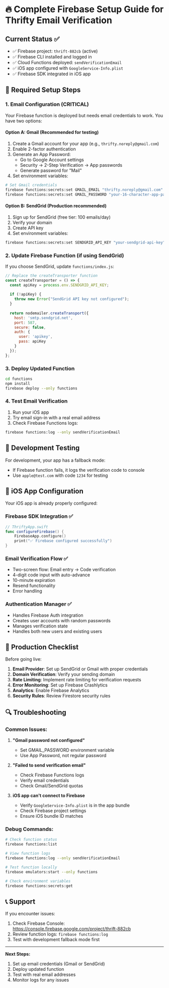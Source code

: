 # 🔥 Complete Firebase Setup Guide for Thrifty Email Verification

## Current Status ✅
- ✅ Firebase project: `thrift-882cb` (active)
- ✅ Firebase CLI installed and logged in
- ✅ Cloud Functions deployed: `sendVerificationEmail`
- ✅ iOS app configured with `GoogleService-Info.plist`
- ✅ Firebase SDK integrated in iOS app

## 🚨 Required Setup Steps

### 1. Email Configuration (CRITICAL)

Your Firebase function is deployed but needs email credentials to work. You have two options:

#### Option A: Gmail (Recommended for testing)
1. Create a Gmail account for your app (e.g., `thrifty.noreply@gmail.com`)
2. Enable 2-factor authentication
3. Generate an App Password:
   - Go to Google Account settings
   - Security → 2-Step Verification → App passwords
   - Generate password for "Mail"
4. Set environment variables:

```bash
# Set Gmail credentials
firebase functions:secrets:set GMAIL_EMAIL "thrifty.noreply@gmail.com"
firebase functions:secrets:set GMAIL_PASSWORD "your-16-character-app-password"
```

#### Option B: SendGrid (Production recommended)
1. Sign up for SendGrid (free tier: 100 emails/day)
2. Verify your domain
3. Create API key
4. Set environment variables:

```bash
firebase functions:secrets:set SENDGRID_API_KEY "your-sendgrid-api-key"
```

### 2. Update Firebase Function (if using SendGrid)

If you choose SendGrid, update `functions/index.js`:

```javascript
// Replace the createTransporter function
const createTransporter = () => {
  const apiKey = process.env.SENDGRID_API_KEY;
  
  if (!apiKey) {
    throw new Error("SendGrid API key not configured");
  }
  
  return nodemailer.createTransport({
    host: 'smtp.sendgrid.net',
    port: 587,
    secure: false,
    auth: {
      user: 'apikey',
      pass: apiKey
    }
  });
};
```

### 3. Deploy Updated Function

```bash
cd functions
npm install
firebase deploy --only functions
```

### 4. Test Email Verification

1. Run your iOS app
2. Try email sign-in with a real email address
3. Check Firebase Functions logs:

```bash
firebase functions:log --only sendVerificationEmail
```

## 🔧 Development Testing

For development, your app has a fallback mode:
- If Firebase function fails, it logs the verification code to console
- Use `apple@test.com` with code `1234` for testing

## 📱 iOS App Configuration

Your iOS app is already properly configured:

### Firebase SDK Integration ✅
```swift
// ThriftyApp.swift
func configureFirebase() {
    FirebaseApp.configure()
    print("✅ Firebase configured successfully")
}
```

### Email Verification Flow ✅
- Two-screen flow: Email entry → Code verification
- 4-digit code input with auto-advance
- 10-minute expiration
- Resend functionality
- Error handling

### Authentication Manager ✅
- Handles Firebase Auth integration
- Creates user accounts with random passwords
- Manages verification state
- Handles both new users and existing users

## 🚀 Production Checklist

Before going live:

1. **Email Provider**: Set up SendGrid or Gmail with proper credentials
2. **Domain Verification**: Verify your sending domain
3. **Rate Limiting**: Implement rate limiting for verification requests
4. **Error Monitoring**: Set up Firebase Crashlytics
5. **Analytics**: Enable Firebase Analytics
6. **Security Rules**: Review Firestore security rules

## 🔍 Troubleshooting

### Common Issues:

1. **"Gmail password not configured"**
   - Set GMAIL_PASSWORD environment variable
   - Use App Password, not regular password

2. **"Failed to send verification email"**
   - Check Firebase Functions logs
   - Verify email credentials
   - Check Gmail/SendGrid quotas

3. **iOS app can't connect to Firebase**
   - Verify `GoogleService-Info.plist` is in the app bundle
   - Check Firebase project settings
   - Ensure iOS bundle ID matches

### Debug Commands:

```bash
# Check function status
firebase functions:list

# View function logs
firebase functions:log --only sendVerificationEmail

# Test function locally
firebase emulators:start --only functions

# Check environment variables
firebase functions:secrets:get
```

## 📞 Support

If you encounter issues:
1. Check Firebase Console: https://console.firebase.google.com/project/thrift-882cb
2. Review function logs: `firebase functions:log`
3. Test with development fallback mode first

---

**Next Steps:**
1. Set up email credentials (Gmail or SendGrid)
2. Deploy updated function
3. Test with real email addresses
4. Monitor logs for any issues 